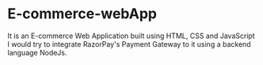 # E-commerce-webApp
It is an E-commerce Web Application built using HTML, CSS and JavaScript <br> I would try to integrate RazorPay's Payment Gateway to it using a backend language NodeJs.
